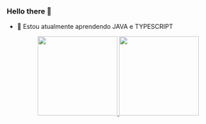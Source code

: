 ### Hello there 👋

- 🌱 Estou atualmente aprendendo JAVA e TYPESCRIPT

<!--
**lacroixbr/lacroixbr** is a ✨ _special_ ✨ repository because its `README.md` (this file) appears on your GitHub profile.

Here are some ideas to get you started:
 
- 🔭 Diponível a proposta de trabalho
- 🌱 Estou atualmente aprendendo Spring Boot e React
- 👯 I’m looking to collaborate on ...
- 🤔 I’m looking for help with ...
- 💬 Ask me about ...
- 📫 How to reach me: ...
- 😄 Pronouns: ...
- ⚡ Fun fact: ...
-->
<div align="center">
  <a href="https://github.com/lacroixbr">
  <img height="180em" src="https://github-readme-stats.vercel.app/api?username=lacroixbr&show_icons=true&theme=dracula&include_all_commits=true&count_private=true"/>
  <img height="180em" src="https://github-readme-stats.vercel.app/api/top-langs/?username=lacroixbr&layout=compact&langs_count=7&theme=dracula"/>
</div>

